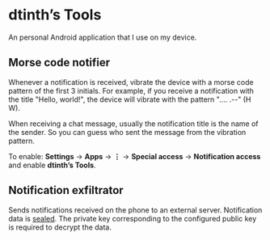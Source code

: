 # dtinth’s Tools

An personal Android application that I use on my device.

## Morse code notifier

Whenever a notification is received, vibrate the device with a morse code pattern of the first 3 initials. For example, if you receive a notification with the title "Hello, world!", the device will vibrate with the pattern ".... .--" (H W).

When receiving a chat message, usually the notification title is the name of the sender. So you can guess who sent the message from the vibration pattern.

To enable: **Settings** &rarr; **Apps** &rarr; **⋮** &rarr; **Special access** &rarr; **Notification access** and enable **dtinth’s Tools**.

## Notification exfiltrator

Sends notifications received on the phone to an external server. Notification data is [sealed](https://libsodium.gitbook.io/doc/public-key_cryptography/sealed_boxes). The private key corresponding to the configured public key is required to decrypt the data.
